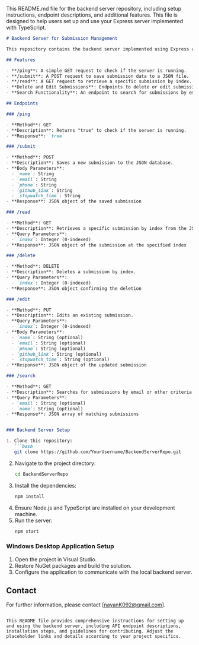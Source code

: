 This README.md file for the backend server repository, including setup instructions, endpoint descriptions, and additional features. This file is designed to help users set up and use your Express server implemented with TypeScript.

```markdown
# Backend Server for Submission Management

This repository contains the backend server implemented using Express and TypeScript for managing form submissions. The server provides endpoints to handle submissions, retrieve data, and manage the submission data stored in a JSON file.

## Features

- **/ping**: A simple GET request to check if the server is running.
- **/submit**: A POST request to save submission data to a JSON file.
- **/read**: A GET request to retrieve a specific submission by index.
- **Delete and Edit Submissions**: Endpoints to delete or edit submissions.
- **Search Functionality**: An endpoint to search for submissions by email ID or other criteria.

## Endpoints

### /ping

- **Method**: GET
- **Description**: Returns "true" to check if the server is running.
- **Response**: `true`

### /submit

- **Method**: POST
- **Description**: Saves a new submission to the JSON database.
- **Body Parameters**:
  - `name`: String
  - `email`: String
  - `phone`: String
  - `github_link`: String
  - `stopwatch_time`: String
- **Response**: JSON object of the saved submission

### /read

- **Method**: GET
- **Description**: Retrieves a specific submission by index from the JSON file.
- **Query Parameters**:
  - `index`: Integer (0-indexed)
- **Response**: JSON object of the submission at the specified index

### /delete

- **Method**: DELETE
- **Description**: Deletes a submission by index.
- **Query Parameters**:
  - `index`: Integer (0-indexed)
- **Response**: JSON object confirming the deletion

### /edit

- **Method**: PUT
- **Description**: Edits an existing submission.
- **Query Parameters**:
  - `index`: Integer (0-indexed)
- **Body Parameters**:
  - `name`: String (optional)
  - `email`: String (optional)
  - `phone`: String (optional)
  - `github_link`: String (optional)
  - `stopwatch_time`: String (optional)
- **Response**: JSON object of the updated submission

### /search

- **Method**: GET
- **Description**: Searches for submissions by email or other criteria.
- **Query Parameters**:
  - `email`: String (optional)
  - `name`: String (optional)
- **Response**: JSON array of matching submissions


### Backend Server Setup

1. Clone this repository:
   ```bash
   git clone https://github.com/YourUsername/BackendServerRepo.git
   ```
2. Navigate to the project directory:
   ```bash
   cd BackendServerRepo
   ```
3. Install the dependencies:
   ```bash
   npm install
   ```
4. Ensure Node.js and TypeScript are installed on your development machine.
5. Run the server:
   ```bash
   npm start
   ```

### Windows Desktop Application Setup

1. Open the project in Visual Studio.
2. Restore NuGet packages and build the solution.
3. Configure the application to communicate with the local backend server.


## Contact

For further information, please contact [nayanK092@gmail.com].

```

This README file provides comprehensive instructions for setting up and using the backend server, including API endpoint descriptions, installation steps, and guidelines for contributing. Adjust the placeholder links and details according to your project specifics.
